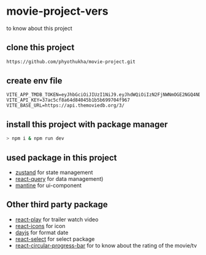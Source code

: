 # movie-project-vers

to know about this project

## clone this project
```bash
https://github.com/phyothukha/movie-project.git
```


## create env file
```env
VITE_APP_TMDB_TOKEN=eyJhbGciOiJIUzI1NiJ9.eyJhdWQiOiIzN2FjNWNmOGE2NGQ4NDA0NWIxYjViNjk5NzA0Zjk2NyIsInN1YiI6IjY0MjU0NDRiYzA0NDI5MDIzNmNhMWRkZCIsInNjb3BlcyI6WyJhcGlfcmVhZCJdLCJ2ZXJzaW9uIjoxfQ.cxpwMUWDru9bvAbg3JnMGJNukgLGz5xKwAUlZAdgtN0
VITE_API_KEY=37ac5cf8a64d84045b1b5b699704f967
VITE_BASE_URL=https://api.themoviedb.org/3/
```

## install this project with package manager
```bash
> npm i & npm run dev
```

## used package in this project

- [zustand](https://docs.pmnd.rs/zustand/getting-started/introduction) for state management
- [react-query](https://tanstack.com/query/v3/) for data management)
- [mantine](https://mantine.dev/) for ui-component

## Other third party package

- [react-play](https://reactplay.io/plays) for trailer watch video
- [react-icons](https://react-icons.github.io/react-icons/) for icon
- [dayjs](https://day.js.org/docs/en/installation/typescript) for format date
- [react-select](https://react-select.com/home#custom-styles) for select package
- [react-circular-progress-bar]() for to know about the rating of the movie/tv

